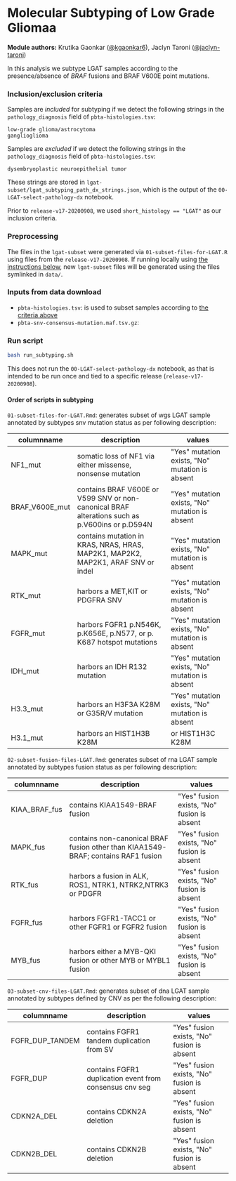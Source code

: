 # Molecular Subtyping of Low Grade Gliomaa

**Module authors:** Krutika Gaonkar ([@kgaonkar6](https://github.com/kgaonkar6)), Jaclyn Taroni ([@jaclyn-taroni](https://github.com/jaclyn-taroni))

In this analysis we subtype LGAT samples according to the presence/absence of _BRAF_ fusions and BRAF V600E point mutations. 

### Inclusion/exclusion criteria

Samples are _included_ for subtyping if we detect the following strings in the `pathology_diagnosis` field of `pbta-histologies.tsv`:

```
low-grade glioma/astrocytoma
ganglioglioma
```

Samples are _excluded_ if we detect the following strings in the `pathology_diagnosis` field of `pbta-histologies.tsv`:

```
dysembryoplastic neuroepithelial tumor
```

These strings are stored in `lgat-subset/lgat_subtyping_path_dx_strings.json`, which is the output of the `00-LGAT-select-pathology-dx` notebook. 

Prior to `release-v17-20200908`, we used `short_histology == "LGAT"` as our inclusion criteria.


### Preprocessing

The files in the `lgat-subset` were generated via `01-subset-files-for-LGAT.R` using files from the `release-v17-20200908`. If running locally using [the instructions below](#run-script), new `lgat-subset` files will be generated using the files symlinked in `data/`.

### Inputs from data download

* `pbta-histologies.tsv`: is used to subset samples according to [the criteria above](#inclusion-exclusion-criteria)
* `pbta-snv-consensus-mutation.maf.tsv.gz`: 

### Run script

```sh
bash run_subtyping.sh
```

This does not run the `00-LGAT-select-pathology-dx` notebook, as that is intended to be run once and tied to a specific release (`release-v17-20200908`).

#### Order of scripts in subtyping

`01-subset-files-for-LGAT.Rmd`: generates subset of wgs LGAT sample annotated by subtypes snv mutation status as per following description:

columnname  | description | values
 --- | --- | ---
NF1_mut | somatic loss of NF1 via either missense, nonsense mutation | "Yes" mutation exists, "No" mutation is absent 
BRAF_V600E_mut | contains BRAF V600E or V599 SNV or non-canonical BRAF alterations such as p.V600ins or p.D594N | "Yes" mutation exists, "No" mutation is absent
MAPK_mut | contains mutation in KRAS, NRAS, HRAS, MAP2K1, MAP2K2, MAP2K1, ARAF SNV or indel | "Yes" mutation exists, "No" mutation is absent
RTK_mut | harbors a MET,KIT or PDGFRA SNV | "Yes" mutation exists, "No" mutation is absent
FGFR_mut | harbors FGFR1 p.N546K, p.K656E, p.N577, or p. K687 hotspot mutations | "Yes" mutation exists, "No" mutation is absent
IDH_mut | harbors an IDH R132 mutation | "Yes" mutation exists, "No" mutation is absent
H3.3_mut | harbors an H3F3A K28M or G35R/V mutation | "Yes" mutation exists, "No" mutation is absent
H3.1_mut | harbors an HIST1H3B K28M|or HIST1H3C  K28M | "Yes" mutation exists, "No" mutation is absent

`02-subset-fusion-files-LGAT.Rmd`: generates subset of rna LGAT sample annotated by subtypes fusion status as per following description:

columnname | description | values
--- | --- | ---
KIAA_BRAF_fus | contains KIAA1549-BRAF fusion | "Yes" fusion exists, "No" fusion is absent
MAPK_fus | contains non-canonical BRAF fusion other than KIAA1549-BRAF; contains RAF1 fusion | "Yes" fusion exists, "No" fusion is absent
RTK_fus | harbors a fusion in ALK, ROS1, NTRK1, NTRK2,NTRK3 or PDGFR | "Yes" fusion exists, "No" fusion is absent
FGFR_fus | harbors FGFR1-TACC1 or other FGFR1 or FGFR2 fusion | "Yes" fusion exists, "No" fusion is absent
MYB_fus | harbors either a MYB-QKI fusion or other MYB or MYBL1 fusion | "Yes" fusion exists, "No" fusion is absent
 
`03-subset-cnv-files-LGAT.Rmd`: generates subset of dna LGAT sample annotated by subtypes defined by CNV as per the following description:

columnname | description | values
--- | --- | ---
FGFR_DUP_TANDEM | contains FGFR1 tandem duplication from SV | "Yes" fusion exists, "No" fusion is absent
FGFR_DUP | contains FGFR1 duplication event from consensus cnv seg | "Yes" fusion exists, "No" fusion is absent
CDKN2A_DEL | contains CDKN2A deletion | "Yes" fusion exists, "No" fusion is absent
CDKN2B_DEL | contains CDKN2B deletion | "Yes" fusion exists, "No" fusion is absent


